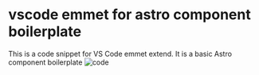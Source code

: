 # vscode emmet for astro component boilerplate
This is a code snippet for VS Code emmet extend. It is a basic Astro component boilerplate
![code](https://github.com/dansasser/vscode_emmet_for_astro_compnent_boilerplate/assets/36682714/98e41c0f-fc70-4397-9352-9d9c1fc7cf4f)
